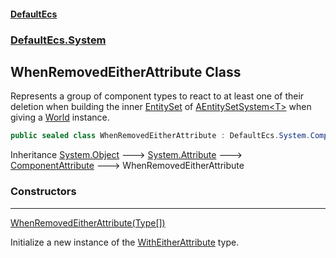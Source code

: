 #### [DefaultEcs](index.md 'index')
### [DefaultEcs.System](index.md#DefaultEcs_System 'DefaultEcs.System')
## WhenRemovedEitherAttribute Class
Represents a group of component types to react to at least one of their deletion when building the inner [EntitySet](EntitySet.md 'DefaultEcs.EntitySet') of [AEntitySetSystem&lt;T&gt;](AEntitySetSystem_T_.md 'DefaultEcs.System.AEntitySetSystem&lt;T&gt;') when giving a [World](World.md 'DefaultEcs.World') instance.  
```csharp
public sealed class WhenRemovedEitherAttribute : DefaultEcs.System.ComponentAttribute
```

Inheritance [System.Object](https://docs.microsoft.com/en-us/dotnet/api/System.Object 'System.Object') &#129106; [System.Attribute](https://docs.microsoft.com/en-us/dotnet/api/System.Attribute 'System.Attribute') &#129106; [ComponentAttribute](ComponentAttribute.md 'DefaultEcs.System.ComponentAttribute') &#129106; WhenRemovedEitherAttribute  
### Constructors

***
[WhenRemovedEitherAttribute(Type[])](WhenRemovedEitherAttribute_WhenRemovedEitherAttribute(Type__).md 'DefaultEcs.System.WhenRemovedEitherAttribute.WhenRemovedEitherAttribute(System.Type[])')

Initialize a new instance of the [WithEitherAttribute](WithEitherAttribute.md 'DefaultEcs.System.WithEitherAttribute') type.  
